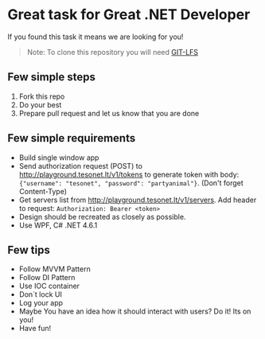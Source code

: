 # Great task for Great .NET Developer

If you found this task it means we are looking for you!

> Note: To clone this repository you will need [GIT-LFS](https://git-lfs.github.com/)

## Few simple steps

1. Fork this repo
2. Do your best
3. Prepare pull request and let us know that you are done

## Few simple requirements

- Build single window app
- Send authorization request (POST) to http://playground.tesonet.lt/v1/tokens to generate token with body: `{"username": "tesonet", "password": "partyanimal"}`. (Don't forget Content-Type)
- Get servers list from http://playground.tesonet.lt/v1/servers. Add header to request: `Authorization: Bearer <token>`
- Design should be recreated as closely as possible.
- Use WPF, C# .NET 4.6.1

## Few tips

- Follow MVVM Pattern
- Follow DI Pattern
- Use IOC container
- Don`t lock UI
- Log your app
- Maybe You have an idea how it should interact with users? Do it! Its on you!
- Have fun!
